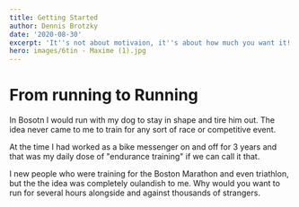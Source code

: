 ```yaml
---
title: Getting Started
author: Dennis Brotzky
date: '2020-08-30'
excerpt: 'It''s not about motivaion, it''s about how much you want it!'
hero: images/6tin - Maxime (1).jpg
---
```

# From running to Running

In Bosotn I would run with my dog to stay in shape and tire him out. The idea never came to me to train for any sort of race or competitive event.

At the time I had worked as a bike messenger on and off for 3 years and that was my daily dose of "endurance training" if we can call it that.

I new people who were training for the Boston Marathon and even triathlon, but the the idea was completely oulandish to me. Why would you want to run for several hours alongside and against thousands of strangers.
